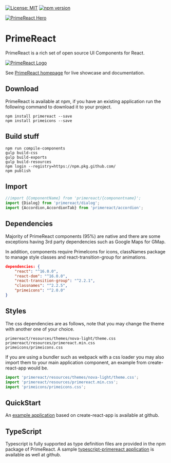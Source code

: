 [![License: MIT](https://img.shields.io/badge/License-MIT-yellow.svg)](https://opensource.org/licenses/MIT)
[![npm version](https://badge.fury.io/js/primereact.svg)](https://badge.fury.io/js/primereact)

[![PrimeReact Hero](https://www.primefaces.org/wp-content/uploads/2020/03/primereact-github-02032020-2.jpg "PrimeReact Hero")](https://www.primefaces.org/primereact)

# PrimeReact

PrimeReact is a rich set of open source UI Components for React.

[![PrimeReact Logo](https://www.primefaces.org/wp-content/uploads/2017/09/primereact-transparent-250.png "PrimeReact")](https://www.primefaces.org/primereact)

See [PrimeReact homepage](https://www.primefaces.org/react) for live showcase and documentation.

## Download

PrimeReact is available at npm, if you have an existing application run the following command to download it to your project.

```
npm install primereact --save
npm install primeicons --save
```

## Build stuff

```
npm run compile-components
gulp build-css
gulp build-exports
gulp build-resources
npm login --registry=https://npm.pkg.github.com/
npm publish
```

## Import

```javascript
//import {ComponentName} from 'primereact/{componentname}';
import {Dialog} from 'primereact/dialog';
import {Accordion,AccordionTab} from 'primereact/accordion';
```

## Dependencies

Majority of PrimeReact components (95%) are native and there are some exceptions having 3rd party dependencies such as Google Maps for GMap.

In addition, components require PrimeIcons for icons, classNames package to manage style classes and react-transition-group for animations.

```json
dependencies: {
    "react": "^16.0.0",
    "react-dom": "^16.0.0",
    "react-transition-group": "^2.2.1",
    "classnames": "^2.2.5",
    "primeicons": "^2.0.0"
}
```

## Styles
The css dependencies are as follows, note that you may change the theme with another one of your choice.

```
primereact/resources/themes/nova-light/theme.css
primereact/resources/primereact.min.css
primeicons/primeicons.css
```

If you are using a bundler such as webpack with a css loader you may also import them to your main application component, an example from create-react-app would be.

```javascript
import 'primereact/resources/themes/nova-light/theme.css';
import 'primereact/resources/primereact.min.css';
import 'primeicons/primeicons.css';
```

## QuickStart

An [example application](https://github.com/primefaces/primereact-quickstart) based on create-react-app is available at github.

## TypeScript

Typescript is fully supported as type definition files are provided in the npm package of PrimeReact. A sample [typescript-primereact application](https://github.com/primefaces/primereact-typescript-quickstart) is available as well at github.
